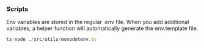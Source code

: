 ### Scripts
Env variables are stored in the regular .env file. When you add additional variables, a helper function will automatically generate the env.template file.

```typescript
ts-node ./src/utils/monodotenv.ts   
```